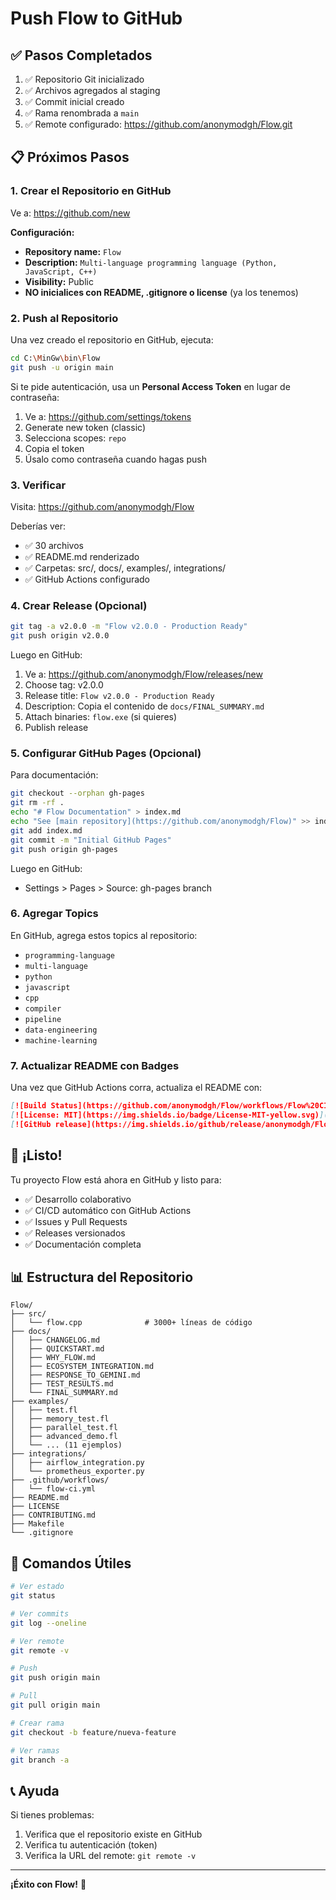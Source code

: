 # Push Flow to GitHub

## ✅ Pasos Completados

1. ✅ Repositorio Git inicializado
2. ✅ Archivos agregados al staging
3. ✅ Commit inicial creado
4. ✅ Rama renombrada a `main`
5. ✅ Remote configurado: https://github.com/anonymodgh/Flow.git

## 📋 Próximos Pasos

### 1. Crear el Repositorio en GitHub

Ve a: https://github.com/new

**Configuración:**
- **Repository name:** `Flow`
- **Description:** `Multi-language programming language (Python, JavaScript, C++)`
- **Visibility:** Public
- **NO inicialices con README, .gitignore o license** (ya los tenemos)

### 2. Push al Repositorio

Una vez creado el repositorio en GitHub, ejecuta:

```bash
cd C:\MinGw\bin\Flow
git push -u origin main
```

Si te pide autenticación, usa un **Personal Access Token** en lugar de contraseña:
1. Ve a: https://github.com/settings/tokens
2. Generate new token (classic)
3. Selecciona scopes: `repo`
4. Copia el token
5. Úsalo como contraseña cuando hagas push

### 3. Verificar

Visita: https://github.com/anonymodgh/Flow

Deberías ver:
- ✅ 30 archivos
- ✅ README.md renderizado
- ✅ Carpetas: src/, docs/, examples/, integrations/
- ✅ GitHub Actions configurado

### 4. Crear Release (Opcional)

```bash
git tag -a v2.0.0 -m "Flow v2.0.0 - Production Ready"
git push origin v2.0.0
```

Luego en GitHub:
1. Ve a: https://github.com/anonymodgh/Flow/releases/new
2. Choose tag: v2.0.0
3. Release title: `Flow v2.0.0 - Production Ready`
4. Description: Copia el contenido de `docs/FINAL_SUMMARY.md`
5. Attach binaries: `flow.exe` (si quieres)
6. Publish release

### 5. Configurar GitHub Pages (Opcional)

Para documentación:

```bash
git checkout --orphan gh-pages
git rm -rf .
echo "# Flow Documentation" > index.md
echo "See [main repository](https://github.com/anonymodgh/Flow)" >> index.md
git add index.md
git commit -m "Initial GitHub Pages"
git push origin gh-pages
```

Luego en GitHub:
- Settings > Pages > Source: gh-pages branch

### 6. Agregar Topics

En GitHub, agrega estos topics al repositorio:
- `programming-language`
- `multi-language`
- `python`
- `javascript`
- `cpp`
- `compiler`
- `pipeline`
- `data-engineering`
- `machine-learning`

### 7. Actualizar README con Badges

Una vez que GitHub Actions corra, actualiza el README con:

```markdown
[![Build Status](https://github.com/anonymodgh/Flow/workflows/Flow%20CI/badge.svg)](https://github.com/anonymodgh/Flow/actions)
[![License: MIT](https://img.shields.io/badge/License-MIT-yellow.svg)](https://opensource.org/licenses/MIT)
[![GitHub release](https://img.shields.io/github/release/anonymodgh/Flow.svg)](https://github.com/anonymodgh/Flow/releases)
```

## 🎉 ¡Listo!

Tu proyecto Flow está ahora en GitHub y listo para:
- ✅ Desarrollo colaborativo
- ✅ CI/CD automático con GitHub Actions
- ✅ Issues y Pull Requests
- ✅ Releases versionados
- ✅ Documentación completa

## 📊 Estructura del Repositorio

```
Flow/
├── src/
│   └── flow.cpp              # 3000+ líneas de código
├── docs/
│   ├── CHANGELOG.md
│   ├── QUICKSTART.md
│   ├── WHY_FLOW.md
│   ├── ECOSYSTEM_INTEGRATION.md
│   ├── RESPONSE_TO_GEMINI.md
│   ├── TEST_RESULTS.md
│   └── FINAL_SUMMARY.md
├── examples/
│   ├── test.fl
│   ├── memory_test.fl
│   ├── parallel_test.fl
│   ├── advanced_demo.fl
│   └── ... (11 ejemplos)
├── integrations/
│   ├── airflow_integration.py
│   └── prometheus_exporter.py
├── .github/workflows/
│   └── flow-ci.yml
├── README.md
├── LICENSE
├── CONTRIBUTING.md
├── Makefile
└── .gitignore
```

## 🚀 Comandos Útiles

```bash
# Ver estado
git status

# Ver commits
git log --oneline

# Ver remote
git remote -v

# Push
git push origin main

# Pull
git pull origin main

# Crear rama
git checkout -b feature/nueva-feature

# Ver ramas
git branch -a
```

## 📞 Ayuda

Si tienes problemas:
1. Verifica que el repositorio existe en GitHub
2. Verifica tu autenticación (token)
3. Verifica la URL del remote: `git remote -v`

---

**¡Éxito con Flow!** 🎉
